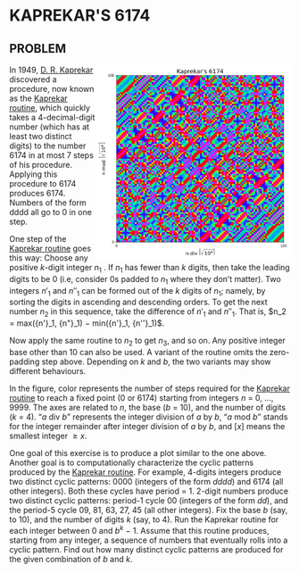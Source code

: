 # KAPREKAR'S 6174

## PROBLEM


<img align="right"  width="350" height="350" title="Girl in a jacket" src="kaprekar_tapestry.png">

In 1949, [D. R. Kaprekar](https://en.wikipedia.org/wiki/D._R._Kaprekar) discovered a procedure, now known as the [Kaprekar routine](https://en.wikipedia.org/wiki/Kaprekar%27s_routine), which quickly takes a 4-decimal-digit number (which has at least two distinct digits) to the number 6174 in at most 7 steps of his procedure. Applying this procedure to 6174 produces 6174. Numbers of the form dddd all go to 0 in one step. 

One step of the [Kaprekar routine](https://en.wikipedia.org/wiki/Kaprekar%27s_routine) goes this way: Choose any positive $k$-digit integer $n_1$ . If $n_1$ has fewer than $k$ digits, then take the leading digits to be 0 (i.e, consider 0s padded to $n_1$ where they don’t matter). Two integers ${n'}_1$ and ${n''}_1$ can be formed out of the $k$ digits of $n_1$; namely, by sorting the digits in ascending and descending orders. To get the next number $n_2$ in this sequence, take the difference of ${n'}_1$ and ${n''}_1$. That is, $n_2 = max({n'}_1, {n"}_1) − min({n'}_1, {n''}_1)$.

Now apply the same routine to $n_2$ to get $n_3$, and so on. Any positive integer base other than 10 can also be used. A variant of the routine omits the zero-padding step above. Depending on $k$ and $b$, the two variants may show different behaviours.

In the figure, color represents the number of steps required for the [Kaprekar routine](https://en.wikipedia.org/wiki/Kaprekar%27s_routine) to reach a fixed point (0 or 6174) starting from integers $n$ = 0, ..., 9999. The axes are related to $n$, the base ($b$ = 10), and the number of digits ($k$ = 4). “$a$ div $b$” represents the integer division of $a$ by $b$, “$a$ mod $b$” stands for the integer remainder after integer division of $a$ by $b$, and $[x]$ means the smallest integer $\ge x$.

One goal of this exercise is to produce a plot similar to the one above. Another goal is to computationally characterize the cyclic patterns produced by the [Kaprekar routine](https://en.wikipedia.org/wiki/Kaprekar%27s_routine). For example, 4-digits integers produce two distinct cyclic patterns: 0000 (integers of the form $dddd$) and 6174 (all other integers). Both these cycles have period = 1. 2-digit numbers produce two distinct cyclic patterns: period-1 cycle 00 (integers of the form $dd$), and the period-5 cycle 09, 81, 63, 27, 45 (all other integers). Fix the base $b$ (say, to 10), and the number of digits $k$ (say, to 4). Run the Kaprekar routine for each integer between 0 and $b^k$ − 1. Assume that this routine produces, starting from any integer, a sequence of numbers that eventually rolls into a cyclic pattern. Find out how many distinct cyclic patterns are produced for the given combination of $b$ and $k$.
